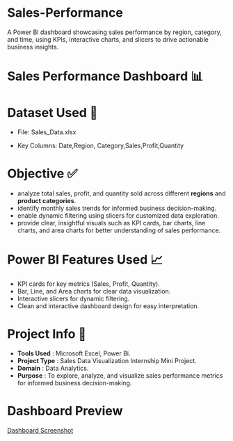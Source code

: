 # Sales-Performance
A Power BI dashboard showcasing sales performance by region, category, and time, using KPIs, interactive charts, and slicers to drive actionable business insights.

# **Sales Performance Dashboard** 📊

# **Dataset Used** 📂 

* File: Sales_Data.xlsx

* Key Columns:
Date,Region, Category,Sales,Profit,Quantity

# **Objective ✅**

* analyze total sales, profit, and quantity sold across different **regions** and **product categories**.
* identify monthly sales trends for informed business decision-making.
* enable dynamic filtering using slicers for customized data exploration.
* provide clear, insightful visuals such as KPI cards, bar charts, line charts, and area charts for better understanding of sales performance.

# **Power BI Features Used** 📈 

* KPI cards for key metrics (Sales, Profit, Quantity).
* Bar, Line, and Area charts for clear data visualization.
* Interactive slicers for dynamic filtering.
* Clean and interactive dashboard design for easy interpretation.

# **Project Info** 📌  

* **Tools Used** : Microsoft Excel, Power Bi.
* **Project Type** : Sales Data Visualization Internship Mini Project.
* **Domain** : Data Analytics.
* **Purpose** : To explore, analyze, and visualize sales performance metrics for informed business decision-making.

# **Dashboard Preview**

[Dashboard Screenshot](dashboard_screenshot)

